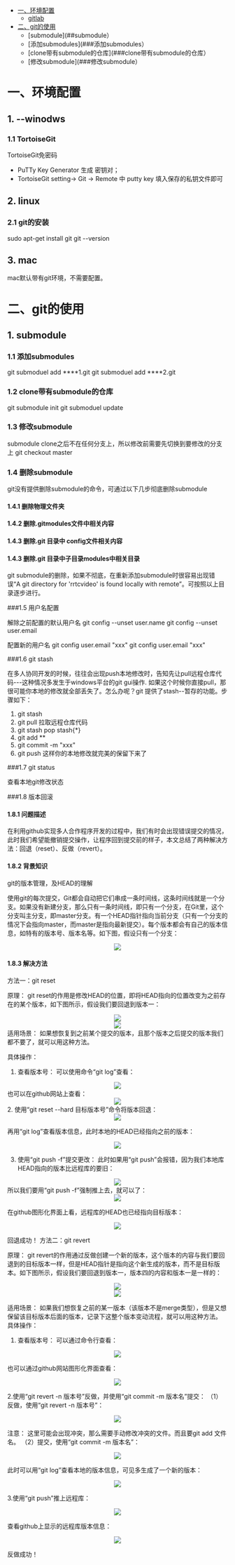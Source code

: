 <!-- GFM-TOC -->
* [一、环境配置](#环境配置)
    * [gitlab](#gitlab)
* [二、git的使用](#git的使用)
    * [submodule](##submodule）
    * [添加submodules](###添加submodules）
    * [clone带有submodule的仓库](###clone带有submodule的仓库）
    * [修改submodule](###修改submodule）
<!-- GFM-TOC -->


# 一、环境配置

## 1. --winodws
### 1.1 TortoiseGit

TortoiseGit免密码
- PuTTy Key Generator 生成 密钥对；
- TortoiseGit setting-> Git -> Remote 中 putty key 填入保存的私钥文件即可

## 2. linux
### 2.1 git的安装

sudo apt-get install git
git --version

## 3. mac

mac默认带有git环境，不需要配置。

# 二、git的使用

## 1. submodule

### 1.1 添加submodules
git submoduel add ****1.git
git submoduel add ****2.git

### 1.2 clone带有submodule的仓库
git submodule init
git submoduel update

### 1.3 修改submodule
submodule clone之后不在任何分支上，所以修改前需要先切换到要修改的分支上
git checkout master

### 1.4 删除submodule
git没有提供删除submodule的命令，可通过以下几步彻底删除submodule

#### 1.4.1 删除物理文件夹
#### 1.4.2 删除.gitmodules文件中相关内容
#### 1.4.3 删除.git 目录中 config文件相关内容
#### 1.4.3 删除.git 目录中子目录modules中相关目录

git submodule的删除，如果不彻底，在重新添加submodule时很容易出现错误“A git directory for 'rrtcvideo' is found locally with remote”。可按照以上目录逐步进行。


###1.5 用户名配置

解除之前配置的默认用户名
git config --unset user.name
git config --unset user.email

配置新的用户名
git config user.email "xxx"
git config user.email "xxx"



###1.6 git stash 

在多人协同开发的时候，往往会出现push本地修改时，告知先让pull远程仓库代码---这种情况多发生于windows平台的git gui操作.
如果这个时候你直接pull，那很可能你本地的修改就全部丢失了。怎么办呢？git 提供了stash--暂存的功能。步骤如下：
1. git stash
2. git pull 拉取远程仓库代码
3. git stash pop stash{*}
4. git add **
5. git commit -m "xxx"
6. git push 
这样你的本地修改就完美的保留下来了


###1.7 git status

查看本地git修改状态

###1.8 版本回滚
#### 1.8.1 问题描述

在利用github实现多人合作程序开发的过程中，我们有时会出现错误提交的情况，此时我们希望能撤销提交操作，让程序回到提交前的样子，本文总结了两种解决方法：回退（reset）、反做（revert）。

#### 1.8.2 背景知识
git的版本管理，及HEAD的理解

使用git的每次提交，Git都会自动把它们串成一条时间线，这条时间线就是一个分支。如果没有新建分支，那么只有一条时间线，即只有一个分支，在Git里，这个分支叫主分支，即master分支。有一个HEAD指针指向当前分支（只有一个分支的情况下会指向master，而master是指向最新提交）。每个版本都会有自己的版本信息，如特有的版本号、版本名等。如下图，假设只有一个分支：
<div align="center">
    <img src="pic/1.png" >
    <br>
</div> 

#### 1.8.3 解决方法
方法一：git reset

原理： git reset的作用是修改HEAD的位置，即将HEAD指向的位置改变为之前存在的某个版本，如下图所示，假设我们要回退到版本一：
<div align="center">
    <img src="pic/2.png" >
    <br>
</div> 
<div align="center">
    <img src="pic/3.png" >
    <br>
</div> 
适用场景： 如果想恢复到之前某个提交的版本，且那个版本之后提交的版本我们都不要了，就可以用这种方法。

具体操作：

1. 查看版本号：
可以使用命令“git log”查看：
<div align="center">
    <img src="pic/4.png" >
    <br>
</div> 
也可以在github网站上查看：
<div align="center">
    <img src="pic/5.png" >
    <br>
</div> 
2. 使用“git reset --hard 目标版本号”命令将版本回退：
<div align="center">
    <img src="pic/6.png" >
    <br>
</div>

再用“git log”查看版本信息，此时本地的HEAD已经指向之前的版本：
<div align="center">
    <img src="pic/7.png" >
    <br>
</div>

3. 使用“git push -f”提交更改：
此时如果用“git push”会报错，因为我们本地库HEAD指向的版本比远程库的要旧：
<div align="center">
    <img src="pic/8.png" >
    <br>
</div>
所以我们要用“git push -f”强制推上去，就可以了：
<div align="center">
    <img src="pic/9.png" >
    <br>
</div>

在github图形化界面上看，远程库的HEAD也已经指向目标版本：
<div align="center">
    <img src="pic/10.png" >
    <br>
</div>

回退成功！
方法二：git revert

原理： git revert的作用通过反做创建一个新的版本，这个版本的内容与我们要回退到的目标版本一样，但是HEAD指针是指向这个新生成的版本，而不是目标版本。如下图所示，假设我们要回退到版本一，版本四的内容和版本一是一样的：
<div align="center">
    <img src="pic/11.png" >
    <br>
</div>
<div align="center">
    <img src="pic/12.png" >
    <br>
</div>

适用场景： 如果我们想恢复之前的某一版本（该版本不是merge类型），但是又想保留该目标版本后面的版本，记录下这整个版本变动流程，就可以用这种方法。
具体操作：

1. 查看版本号：
可以通过命令行查看：
<div align="center">
    <img src="pic/13.png" >
    <br>
</div>

也可以通过github网站图形化界面查看：

<div align="center">
    <img src="pic/14.png" >
    <br>
</div>

2.使用“git revert -n 版本号”反做，并使用“git commit -m 版本名”提交：
（1）反做，使用“git revert -n 版本号”：

<div align="center">
    <img src="pic/15.png" >
    <br>
</div>

注意： 这里可能会出现冲突，那么需要手动修改冲突的文件。而且要git add 文件名。
（2）提交，使用“git commit -m 版本名”：

<div align="center">
    <img src="pic/16.png" >
    <br>
</div>

此时可以用“git log”查看本地的版本信息，可见多生成了一个新的版本：
<div align="center">
    <img src="pic/17.png" >
    <br>
</div>

3.使用“git push”推上远程库：
<div align="center">
    <img src="pic/18.png" >
    <br>
</div>

查看github上显示的远程库版本信息：

<div align="center">
    <img src="pic/19.png" >
    <br>
</div>

反做成功！